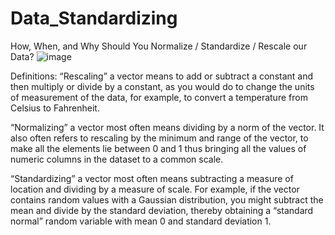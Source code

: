# Data_Standardizing
How, When, and Why Should You Normalize / Standardize / Rescale our Data?
![image](https://user-images.githubusercontent.com/69841466/111079620-01653600-84fb-11eb-868f-b7f129844d68.png)

 Definitions:
 “Rescaling” a vector means to add or subtract a constant and then multiply or divide by a constant, as you would do to change the units of measurement of the data, for example, to convert a temperature from Celsius to Fahrenheit.
 
 “Normalizing” a vector most often means dividing by a norm of the vector. It also often refers to rescaling by the minimum and range of the vector, to make all the elements lie between 0 and 1 thus bringing all the values of numeric columns in the dataset to a common scale.

“Standardizing” a vector most often means subtracting a measure of location and dividing by a measure of scale. For example, if the vector contains random values with a Gaussian distribution, you might subtract the mean and divide by the standard deviation, thereby obtaining a “standard normal” random variable with mean 0 and standard deviation 1.
